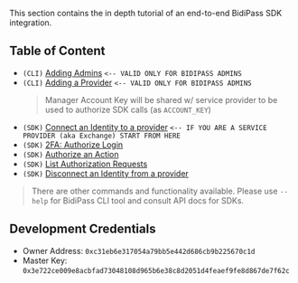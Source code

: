 This section contains the in depth tutorial of an end-to-end BidiPass SDK integration.

## Table of Content

  - `(CLI)` [Adding Admins](tutorial-add-admin.html) `<-- VALID ONLY FOR BIDIPASS ADMINS`
  - `(CLI)` [Adding a Provider](tutorial-add-provider.html) `<-- VALID ONLY FOR BIDIPASS ADMINS`
    > Manager Account Key will be shared w/ service provider to be used to authorize SDK calls (as `ACCOUNT_KEY`)
  - `(SDK)` [Connect an Identity to a provider](tutorial-connect-identity.html) `<-- IF YOU ARE A SERVICE PROVIDER (aka Exchange) START FROM HERE`
  - `(SDK)` [2FA: Authorize Login](tutorial-2FA.html)
  - `(SDK)` [Authorize an Action](tutorial-authorize-action.html)
  - `(SDK)` [List Authorization Requests](tutorial-list-requests.html)
  - `(SDK)` [Disconnect an Identity from a provider](tutorial-disconnect-identity.html)

> There are other commands and functionality available.
> Please use `--help` for BidiPass CLI tool and consult API docs for SDKs.

## Development Credentials

  - Owner Address: `0xc31eb6e317054a79bb5e442d686cb9b225670c1d`
  - Master Key: `0x3e722ce009e8acbfad73048108d965b6e38c8d2051d4feaef9fe8d867de7f62c`
